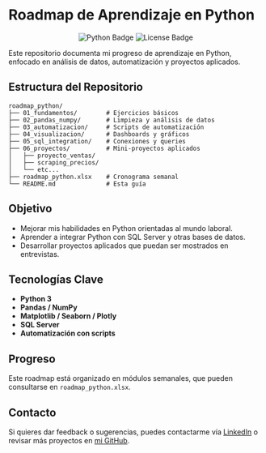 # Roadmap de Aprendizaje en Python

<!-- Banner -->
<p align="center">
  <img src="https://img.shields.io/badge/Python-3.x-blue?logo=python&logoColor=white&style=for-the-badge" alt="Python Badge">
  <img src="https://img.shields.io/badge/License-MIT-green?style=for-the-badge" alt="License Badge">
</p>

Este repositorio documenta mi progreso de aprendizaje en Python, enfocado en análisis de datos, automatización y proyectos aplicados.

## Estructura del Repositorio

```
roadmap_python/
├── 01_fundamentos/        # Ejercicios básicos
├── 02_pandas_numpy/       # Limpieza y análisis de datos
├── 03_automatizacion/     # Scripts de automatización
├── 04_visualizacion/      # Dashboards y gráficos
├── 05_sql_integration/    # Conexiones y queries
├── 06_proyectos/          # Mini-proyectos aplicados
│   ├── proyecto_ventas/
│   ├── scraping_precios/
│   └── etc...
├── roadmap_python.xlsx    # Cronograma semanal
└── README.md              # Esta guía
```

## Objetivo

- Mejorar mis habilidades en Python orientadas al mundo laboral.
- Aprender a integrar Python con SQL Server y otras bases de datos.
- Desarrollar proyectos aplicados que puedan ser mostrados en entrevistas.

## Tecnologías Clave

- **Python 3**
- **Pandas / NumPy**
- **Matplotlib / Seaborn / Plotly**
- **SQL Server**
- **Automatización con scripts**

## Progreso

Este roadmap está organizado en módulos semanales, que pueden consultarse en `roadmap_python.xlsx`.

## Contacto

Si quieres dar feedback o sugerencias, puedes contactarme vía [LinkedIn](https://www.linkedin.com/in/guslgonzalez/) o revisar más proyectos en [mi GitHub](https://github.com/gustaboin).

